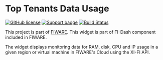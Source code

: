 # Top Tenants Data Usage

[![GitHub license](https://img.shields.io/badge/license-Apache%202-blue.svg)](https://raw.githubusercontent.com/fidash/widget-data-usage/master/LICENSE)
[![Support badge](https://img.shields.io/badge/support-askbot-yellowgreen.svg)](http://ask.fiware.org)
[![Build Status](https://build.conwet.fi.upm.es/jenkins/view/FI-Dash/job/Widget%20DataUsage/badge/icon)](https://build.conwet.fi.upm.es/jenkins/view/FI-Dash/job/Widget%20DataUsage)

This project is part of [FIWARE](https://www.fiware.org/). This widget is part of FI-Dash component included in FIWARE.

The widget displays monitoring data for RAM, disk, CPU and IP usage in a given region or virtual machine in FIWARE's Cloud using the XI-FI API.
